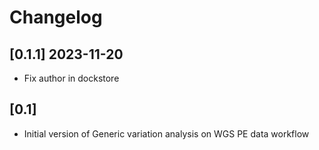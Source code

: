 # Changelog


## [0.1.1] 2023-11-20

- Fix author in dockstore

## [0.1]

- Initial version of Generic variation analysis on WGS PE data workflow
